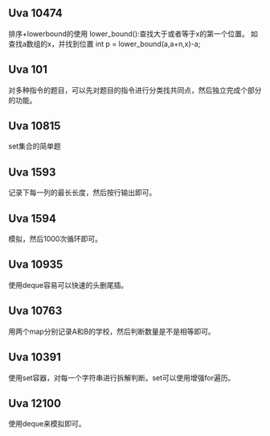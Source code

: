 ## Uva 10474
排序+lowerbound的使用
lower_bound():查找大于或者等于x的第一个位置。
如查找a数组的x，并找到位置
int p = lower_bound(a,a+n,x)-a;

## Uva 101
对多种指令的题目，可以先对题目的指令进行分类找共同点，然后独立完成个部分的功能。

## Uva 10815
set集合的简单题

## Uva 1593
记录下每一列的最长长度，然后按行输出即可。

## Uva 1594
模拟，然后1000次循环即可。

## Uva 10935
使用deque容易可以快速的头删尾插。

## Uva 10763
用两个map分别记录A和B的学校，然后判断数量是不是相等即可。

## Uva 10391
使用set容器，对每一个字符串进行拆解判断。set可以使用增强for遍历。

## Uva 12100
使用deque来模拟即可。
